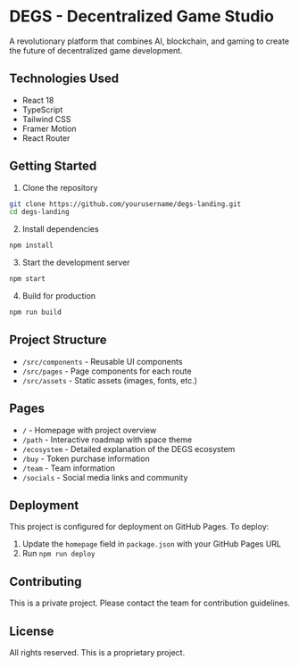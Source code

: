 # DEGS - Decentralized Game Studio

A revolutionary platform that combines AI, blockchain, and gaming to create the future of decentralized game development.

## Technologies Used

- React 18
- TypeScript
- Tailwind CSS
- Framer Motion
- React Router

## Getting Started

1. Clone the repository

```bash
git clone https://github.com/yourusername/degs-landing.git
cd degs-landing
```

2. Install dependencies

```bash
npm install
```

3. Start the development server

```bash
npm start
```

4. Build for production

```bash
npm run build
```

## Project Structure

- `/src/components` - Reusable UI components
- `/src/pages` - Page components for each route
- `/src/assets` - Static assets (images, fonts, etc.)

## Pages

- `/` - Homepage with project overview
- `/path` - Interactive roadmap with space theme
- `/ecosystem` - Detailed explanation of the DEGS ecosystem
- `/buy` - Token purchase information
- `/team` - Team information
- `/socials` - Social media links and community

## Deployment

This project is configured for deployment on GitHub Pages. To deploy:

1. Update the `homepage` field in `package.json` with your GitHub Pages URL
2. Run `npm run deploy`

## Contributing

This is a private project. Please contact the team for contribution guidelines.

## License

All rights reserved. This is a proprietary project.
